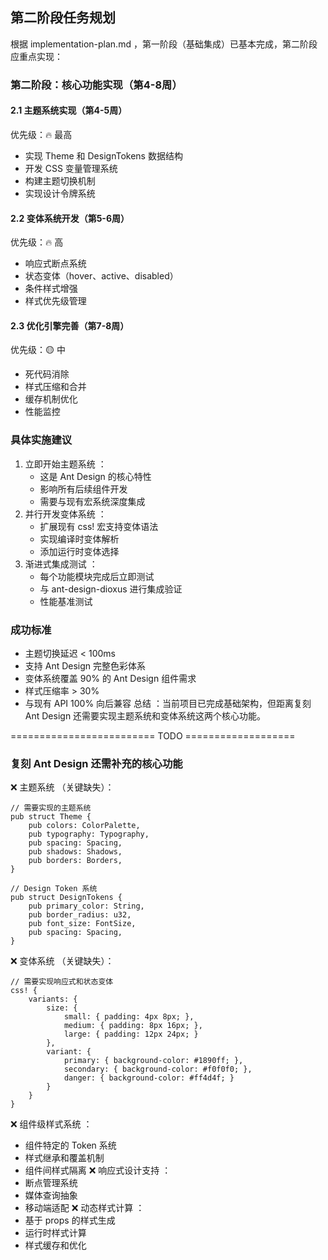 ## 第二阶段任务规划
根据 implementation-plan.md ，第一阶段（基础集成）已基本完成，第二阶段应重点实现：

### 第二阶段：核心功能实现（第4-8周）
#### 2.1 主题系统实现（第4-5周）
优先级：🔥 最高

- 实现 Theme 和 DesignTokens 数据结构
- 开发 CSS 变量管理系统
- 构建主题切换机制
- 实现设计令牌系统

#### 2.2 变体系统开发（第5-6周）
优先级：🔥 高

- 响应式断点系统
- 状态变体（hover、active、disabled）
- 条件样式增强
- 样式优先级管理

#### 2.3 优化引擎完善（第7-8周）
优先级：🟡 中

- 死代码消除
- 样式压缩和合并
- 缓存机制优化
- 性能监控

### 具体实施建议
1. 立即开始主题系统 ：
   - 这是 Ant Design 的核心特性
   - 影响所有后续组件开发
   - 需要与现有宏系统深度集成
2. 并行开发变体系统 ：
   - 扩展现有 css! 宏支持变体语法
   - 实现编译时变体解析
   - 添加运行时变体选择
3. 渐进式集成测试 ：
   - 每个功能模块完成后立即测试
   - 与 ant-design-dioxus 进行集成验证
   - 性能基准测试

### 成功标准
- 主题切换延迟 < 100ms
- 支持 Ant Design 完整色彩体系
- 变体系统覆盖 90% 的 Ant Design 组件需求
- 样式压缩率 > 30%
- 与现有 API 100% 向后兼容
总结 ：当前项目已完成基础架构，但距离复刻 Ant Design 还需要实现主题系统和变体系统这两个核心功能。



========================= TODO ===================

### 复刻 Ant Design 还需补充的核心功能
❌ 主题系统 （关键缺失）：

```
// 需要实现的主题系统
pub struct Theme {
    pub colors: ColorPalette,
    pub typography: Typography,
    pub spacing: Spacing,
    pub shadows: Shadows,
    pub borders: Borders,
}

// Design Token 系统
pub struct DesignTokens {
    pub primary_color: String,
    pub border_radius: u32,
    pub font_size: FontSize,
    pub spacing: Spacing,
}
```
❌ 变体系统 （关键缺失）：

```
// 需要实现响应式和状态变体
css! {
    variants: {
        size: {
            small: { padding: 4px 8px; },
            medium: { padding: 8px 16px; },
            large: { padding: 12px 24px; }
        },
        variant: {
            primary: { background-color: #1890ff; },
            secondary: { background-color: #f0f0f0; },
            danger: { background-color: #ff4d4f; }
        }
    }
}
```
❌ 组件级样式系统 ：
- 组件特定的 Token 系统
- 样式继承和覆盖机制
- 组件间样式隔离
❌ 响应式设计支持 ：
- 断点管理系统
- 媒体查询抽象
- 移动端适配
❌ 动态样式计算 ：
- 基于 props 的样式生成
- 运行时样式计算
- 样式缓存和优化
